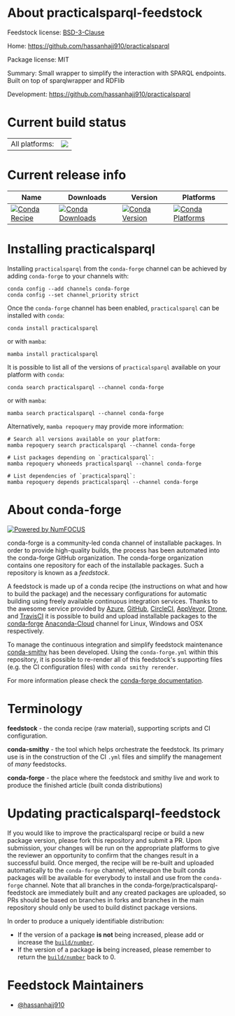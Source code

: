 About practicalsparql-feedstock
===============================

Feedstock license: [BSD-3-Clause](https://github.com/conda-forge/practicalsparql-feedstock/blob/main/LICENSE.txt)

Home: https://github.com/hassanhajj910/practicalsparql

Package license: MIT

Summary: Small wrapper to simplify the interaction with SPARQL endpoints. Built on top of sparqlwrapper and RDFlib

Development: https://github.com/hassanhajj910/practicalsparql

Current build status
====================


<table><tr><td>All platforms:</td>
    <td>
      <a href="https://dev.azure.com/conda-forge/feedstock-builds/_build/latest?definitionId=18380&branchName=main">
        <img src="https://dev.azure.com/conda-forge/feedstock-builds/_apis/build/status/practicalsparql-feedstock?branchName=main">
      </a>
    </td>
  </tr>
</table>

Current release info
====================

| Name | Downloads | Version | Platforms |
| --- | --- | --- | --- |
| [![Conda Recipe](https://img.shields.io/badge/recipe-practicalsparql-green.svg)](https://anaconda.org/conda-forge/practicalsparql) | [![Conda Downloads](https://img.shields.io/conda/dn/conda-forge/practicalsparql.svg)](https://anaconda.org/conda-forge/practicalsparql) | [![Conda Version](https://img.shields.io/conda/vn/conda-forge/practicalsparql.svg)](https://anaconda.org/conda-forge/practicalsparql) | [![Conda Platforms](https://img.shields.io/conda/pn/conda-forge/practicalsparql.svg)](https://anaconda.org/conda-forge/practicalsparql) |

Installing practicalsparql
==========================

Installing `practicalsparql` from the `conda-forge` channel can be achieved by adding `conda-forge` to your channels with:

```
conda config --add channels conda-forge
conda config --set channel_priority strict
```

Once the `conda-forge` channel has been enabled, `practicalsparql` can be installed with `conda`:

```
conda install practicalsparql
```

or with `mamba`:

```
mamba install practicalsparql
```

It is possible to list all of the versions of `practicalsparql` available on your platform with `conda`:

```
conda search practicalsparql --channel conda-forge
```

or with `mamba`:

```
mamba search practicalsparql --channel conda-forge
```

Alternatively, `mamba repoquery` may provide more information:

```
# Search all versions available on your platform:
mamba repoquery search practicalsparql --channel conda-forge

# List packages depending on `practicalsparql`:
mamba repoquery whoneeds practicalsparql --channel conda-forge

# List dependencies of `practicalsparql`:
mamba repoquery depends practicalsparql --channel conda-forge
```


About conda-forge
=================

[![Powered by
NumFOCUS](https://img.shields.io/badge/powered%20by-NumFOCUS-orange.svg?style=flat&colorA=E1523D&colorB=007D8A)](https://numfocus.org)

conda-forge is a community-led conda channel of installable packages.
In order to provide high-quality builds, the process has been automated into the
conda-forge GitHub organization. The conda-forge organization contains one repository
for each of the installable packages. Such a repository is known as a *feedstock*.

A feedstock is made up of a conda recipe (the instructions on what and how to build
the package) and the necessary configurations for automatic building using freely
available continuous integration services. Thanks to the awesome service provided by
[Azure](https://azure.microsoft.com/en-us/services/devops/), [GitHub](https://github.com/),
[CircleCI](https://circleci.com/), [AppVeyor](https://www.appveyor.com/),
[Drone](https://cloud.drone.io/welcome), and [TravisCI](https://travis-ci.com/)
it is possible to build and upload installable packages to the
[conda-forge](https://anaconda.org/conda-forge) [Anaconda-Cloud](https://anaconda.org/)
channel for Linux, Windows and OSX respectively.

To manage the continuous integration and simplify feedstock maintenance
[conda-smithy](https://github.com/conda-forge/conda-smithy) has been developed.
Using the ``conda-forge.yml`` within this repository, it is possible to re-render all of
this feedstock's supporting files (e.g. the CI configuration files) with ``conda smithy rerender``.

For more information please check the [conda-forge documentation](https://conda-forge.org/docs/).

Terminology
===========

**feedstock** - the conda recipe (raw material), supporting scripts and CI configuration.

**conda-smithy** - the tool which helps orchestrate the feedstock.
                   Its primary use is in the construction of the CI ``.yml`` files
                   and simplify the management of *many* feedstocks.

**conda-forge** - the place where the feedstock and smithy live and work to
                  produce the finished article (built conda distributions)


Updating practicalsparql-feedstock
==================================

If you would like to improve the practicalsparql recipe or build a new
package version, please fork this repository and submit a PR. Upon submission,
your changes will be run on the appropriate platforms to give the reviewer an
opportunity to confirm that the changes result in a successful build. Once
merged, the recipe will be re-built and uploaded automatically to the
`conda-forge` channel, whereupon the built conda packages will be available for
everybody to install and use from the `conda-forge` channel.
Note that all branches in the conda-forge/practicalsparql-feedstock are
immediately built and any created packages are uploaded, so PRs should be based
on branches in forks and branches in the main repository should only be used to
build distinct package versions.

In order to produce a uniquely identifiable distribution:
 * If the version of a package **is not** being increased, please add or increase
   the [``build/number``](https://docs.conda.io/projects/conda-build/en/latest/resources/define-metadata.html#build-number-and-string).
 * If the version of a package **is** being increased, please remember to return
   the [``build/number``](https://docs.conda.io/projects/conda-build/en/latest/resources/define-metadata.html#build-number-and-string)
   back to 0.

Feedstock Maintainers
=====================

* [@hassanhajj910](https://github.com/hassanhajj910/)

